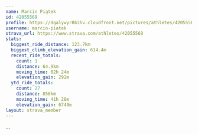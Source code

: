 ```yaml
---
name: Marcin Piątek
id: 42055569
profile: https://dgalywyr863hv.cloudfront.net/pictures/athletes/42055569/12602382/1/large.jpg
username: marcin-piatek
strava_url: https://www.strava.com/athletes/42055569
stats:
  biggest_ride_distance: 123.7km
  biggest_climb_elevation_gain: 614.4m
  recent_ride_totals:
    count: 1
    distance: 64.9km
    moving_time: 02h 24m
    elevation_gain: 292m
  ytd_ride_totals:
    count: 27
    distance: 850km
    moving_time: 41h 28m
    elevation_gain: 6740m
layout: strava_member
--- 
```

...
